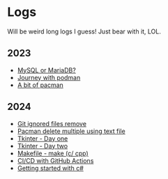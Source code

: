 # Logs

Will be weird long logs I guess!
Just bear with it, LOL.

## 2023

- [MySQL or MariaDB?](./2023/MySQL-or-MariaDB.md)
- [Journey with podman](./2023/Journey-with-podman.md)
- [A bit of pacman](./2023/A-bit-of-pacman.md)

## 2024

- [Git ignored files remove](./2024/Git-ignored-files-remove.md)
- [Pacman delete multiple using text file](./2024/Pacman-delete-multiple-using-text-file.md)
- [Tkinter - Day one](./2024/Tkinter.md)
- [Tkinter - Day two](./2024/Tkinter2.md)
- [Makefile - make (c/ cpp)](./2024/Makefile-1.md)
- [CI/CD with GitHub Actions](./2024/CI-CD-with-GitHub-Actions.md)
- [Getting started with c#](./2024/Getting-started-with-csharp.md)